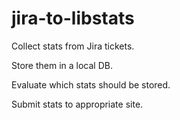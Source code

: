 # jira-to-libstats

Collect stats from Jira tickets.

Store them in a local DB.

Evaluate which stats should be stored.

Submit stats to appropriate site.
